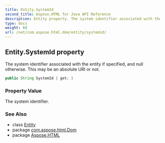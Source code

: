 ```yaml
---
title: Entity.SystemId
second_title: Aspose.HTML for Java API Reference
description: Entity property. The system identifier associated with the entity if specified and null otherwise. This may be an absolute URI or not
type: docs
weight: 60
url: /net/com.aspose.html.dom/entity/systemid/
---
```

## Entity.SystemId property

The system identifier associated with the entity if specified, and null otherwise. This may be an absolute URI or not.

```java
public String SystemId { get; }
```

### Property Value

The system identifier.

### See Also

* class [Entity](../)
* package [com.aspose.html.Dom](../../entity/)
* package [Aspose.HTML](../../../)
